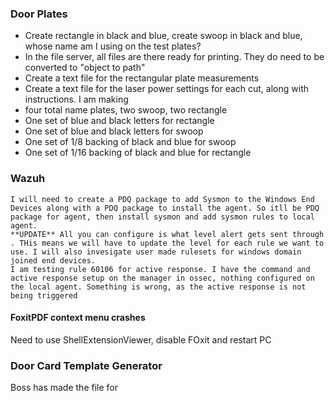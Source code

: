 ### Door Plates
- Create rectangle in black and blue, create swoop in black and blue, whose name am I using on the test plates?
- In the file server, all files are there ready for printing. They do need to be converted to "object to path"
- Create a text file for the rectangular plate measurements
- Create a text file for the laser power settings for each cut, along with instructions.
 I am making 
 - four total name plates, two swoop, two rectangle
 - One set of blue and black letters for rectangle
 - One set of blue and black letters for swoop
 - One set of 1/8 backing of black and blue for swoop
 - One set of 1/16 backing of black and blue for rectangle

### Wazuh
	I will need to create a PDQ package to add Sysmon to the Windows End Devices along with a PDQ package to install the agent. So itll be PDQ package for agent, then install sysmon and add sysmon rules to local agent. 
	**UPDATE** All you can configure is what level alert gets sent through . THis means we will have to update the level for each rule we want to use. I will also invesigate user made rulesets for windows domain joined end devices. 
	I am testing rule 60106 for active response. I have the command and active response setup on the manager in ossec, nothing configured on the local agent. Something is wrong, as the active response is not being triggered


#### FoxitPDF context menu crashes
 Need to use ShellExtensionViewer, disable FOxit and restart PC

### Door Card Template Generator
Boss has made the file for 